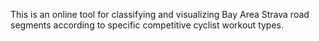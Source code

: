This is an online tool for classifying and visualizing Bay Area Strava road segments according to specific competitive cyclist workout types.
